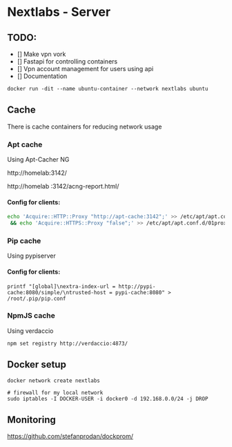 # Nextlabs - Server

## TODO:

- [] Make vpn vork
- [] Fastapi for controlling containers
- [] Vpn account management for users using api
- [] Documentation

`docker run -dit --name ubuntu-container --network nextlabs ubuntu`

## Cache

There is cache containers for reducing network usage

### Apt cache

Using Apt-Cacher NG

http://homelab:3142/

http://homelab :3142/acng-report.html/

#### Config for clients:

```bash
echo 'Acquire::HTTP::Proxy "http://apt-cache:3142";' >> /etc/apt/apt.conf.d/01proxy \
 && echo 'Acquire::HTTPS::Proxy "false";' >> /etc/apt/apt.conf.d/01proxy
```

### Pip cache

Using pypiserver

#### Config for clients:

```
printf "[global]\nextra-index-url = http://pypi-cache:8080/simple/\ntrusted-host = pypi-cache:8080" > /root/.pip/pip.conf
```

### NpmJS cache

Using verdaccio

```
npm set registry http://verdaccio:4873/
```

## Docker setup

```
docker network create nextlabs

# firewall for my local network
sudo iptables -I DOCKER-USER -i docker0 -d 192.168.0.0/24 -j DROP
```

## Monitoring

https://github.com/stefanprodan/dockprom/
